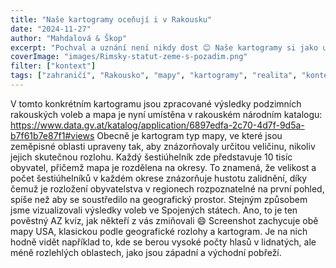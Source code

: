 ```yaml
---
title: "Naše kartogramy oceňují i v Rakousku"
date: "2024-11-27"
author: "Mahdalová & Škop"
excerpt: "Pochval a uznání není nikdy dost 😊⁣ Naše kartogramy si jako ukázkové vybrali nejvyšší statistici Rakouska."
coverImage: "images/Rimsky-statut-zeme-s-pozadim.png"
filter: ["kontext"]
tags: ["zahraničí", "Rakousko", "mapy", "kartogramy", "realita", "kontext"]
---
```

V tomto konkrétním kartogramu jsou zpracované výsledky podzimních rakouských voleb a mapa je nyní umístěna v rakouském národním katalogu: https://www.data.gv.at/katalog/application/6897edfa-2c70-4d7f-9d5a-b7f61b7e87f1#views
Obecně je kartogram typ mapy, ve které jsou zeměpisné oblasti upraveny tak, aby znázorňovaly určitou veličinu, nikoliv jejich skutečnou rozlohu.
Každý šestiúhelník zde představuje 10 tisíc obyvatel, přičemž mapa je rozdělena na okresy. To znamená, že velikost a počet šestiúhelníků v každém okrese znázorňuje hustotu zalidnění, díky čemuž je rozložení obyvatelstva v regionech rozpoznatelné na první pohled, spíše než aby se soustředilo na geografický prostor.
Stejným způsobem jsme vizualizovali výsledky voleb ve Spojených státech. Ano, to je ten pověstný AZ kvíz, jak někteří z vás zmiňovali 😄 Screenshot zachycuje obě mapy USA, klasickou podle geografické rozlohy a kartogram. Je na nich hodně vidět například to, kde se berou vysoké počty hlasů v lidnatých, ale méně rozlehlých oblastech, jako jsou západní a východní pobřeží.
